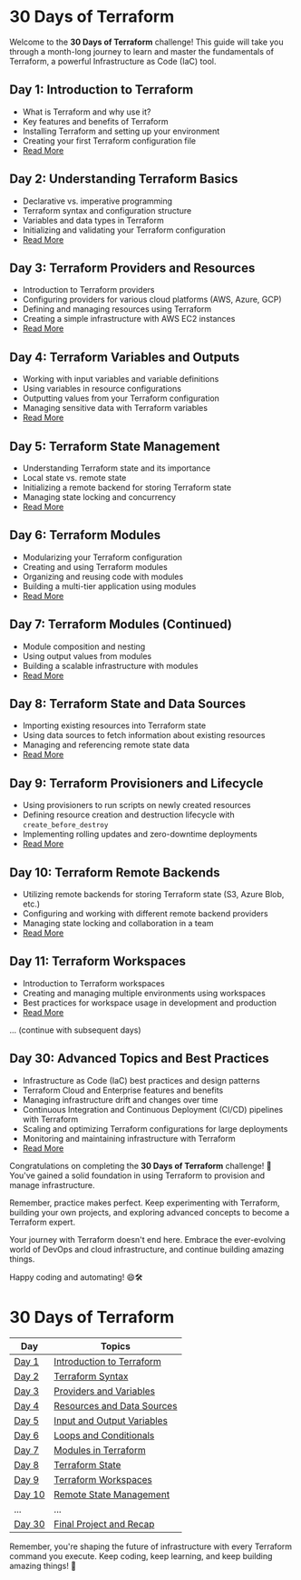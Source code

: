 # 30 Days of Terraform

Welcome to the **30 Days of Terraform** challenge! This guide will take you through a month-long journey to learn and master the fundamentals of Terraform, a powerful Infrastructure as Code (IaC) tool.

## Day 1: Introduction to Terraform
- What is Terraform and why use it?
- Key features and benefits of Terraform
- Installing Terraform and setting up your environment
- Creating your first Terraform configuration file
- [Read More](./01_Day_Introduction/Introduction.md)

## Day 2: Understanding Terraform Basics
- Declarative vs. imperative programming
- Terraform syntax and configuration structure
- Variables and data types in Terraform
- Initializing and validating your Terraform configuration
- [Read More](./02_Day_Terraform_Syntax/02_day_terraform_syntax.md)

## Day 3: Terraform Providers and Resources
- Introduction to Terraform providers
- Configuring providers for various cloud platforms (AWS, Azure, GCP)
- Defining and managing resources using Terraform
- Creating a simple infrastructure with AWS EC2 instances
- [Read More](./03_Day_Providers_Variables/03_day_providers_variables.md)

## Day 4: Terraform Variables and Outputs
- Working with input variables and variable definitions
- Using variables in resource configurations
- Outputting values from your Terraform configuration
- Managing sensitive data with Terraform variables
- [Read More](./04_Day_Resources_Data_Sources/04_day_resources_data_sources.md)

## Day 5: Terraform State Management
- Understanding Terraform state and its importance
- Local state vs. remote state
- Initializing a remote backend for storing Terraform state
- Managing state locking and concurrency
- [Read More](./05_Day_Input_Output/05_day_input_output.md)

## Day 6: Terraform Modules
- Modularizing your Terraform configuration
- Creating and using Terraform modules
- Organizing and reusing code with modules
- Building a multi-tier application using modules
- [Read More](./06_Day_Loops_and_Conditionals/06_day_loops_and_conditionals.md)

## Day 7: Terraform Modules (Continued)
- Module composition and nesting
- Using output values from modules
- Building a scalable infrastructure with modules
- [Read More](./07_Day_Modules/07_day_modules.md)

## Day 8: Terraform State and Data Sources
- Importing existing resources into Terraform state
- Using data sources to fetch information about existing resources
- Managing and referencing remote state data
- [Read More](./08_Day_Terraform_State/08_day_terraform_state.md)

## Day 9: Terraform Provisioners and Lifecycle
- Using provisioners to run scripts on newly created resources
- Defining resource creation and destruction lifecycle with `create_before_destroy`
- Implementing rolling updates and zero-downtime deployments
- [Read More](./09_Day_Workspaces/09_day_workspaces.md)

## Day 10: Terraform Remote Backends
- Utilizing remote backends for storing Terraform state (S3, Azure Blob, etc.)
- Configuring and working with different remote backend providers
- Managing state locking and collaboration in a team
- [Read More](./10_Day_Remote_State/10_day_remote_state.md)

## Day 11: Terraform Workspaces
- Introduction to Terraform workspaces
- Creating and managing multiple environments using workspaces
- Best practices for workspace usage in development and production
- [Read More](./11_Day_Workspaces/11_day_workspaces.md)

... (continue with subsequent days)

## Day 30: Advanced Topics and Best Practices
- Infrastructure as Code (IaC) best practices and design patterns
- Terraform Cloud and Enterprise features and benefits
- Managing infrastructure drift and changes over time
- Continuous Integration and Continuous Deployment (CI/CD) pipelines with Terraform
- Scaling and optimizing Terraform configurations for large deployments
- Monitoring and maintaining infrastructure with Terraform
- [Read More](./30_Day_Final_Project/30_day_final_project.md)

Congratulations on completing the **30 Days of Terraform** challenge! 🎉 You've gained a solid foundation in using Terraform to provision and manage infrastructure.

Remember, practice makes perfect. Keep experimenting with Terraform, building your own projects, and exploring advanced concepts to become a Terraform expert.

Your journey with Terraform doesn't end here. Embrace the ever-evolving world of DevOps and cloud infrastructure, and continue building amazing things. 

Happy coding and automating! 😄🛠️

# 30 Days of Terraform

| Day | Topics |
| --- | --- |
| [Day 1](./01_Day_Introduction/Introduction.md) | [Introduction to Terraform](./01_Day_Introduction/Introduction.md) |
| [Day 2](./02_Day_Terraform_Syntax/02_day_terraform_syntax.md) | [Terraform Syntax](./02_Day_Terraform_Syntax/02_day_terraform_syntax.md) |
| [Day 3](./03_Day_Providers_Variables/03_day_providers_variables.md) | [Providers and Variables](./03_Day_Providers_Variables/03_day_providers_variables.md) |
| [Day 4](./04_Day_Resources_Data_Sources/04_day_resources_data_sources.md) | [Resources and Data Sources](./04_Day_Resources_Data_Sources/04_day_resources_data_sources.md) |
| [Day 5](./05_Day_Input_Output/05_day_input_output.md) | [Input and Output Variables](./05_Day_Input_Output/05_day_input_output.md) |
| [Day 6](./06_Day_Loops_and_Conditionals/06_day_loops_and_conditionals.md) | [Loops and Conditionals](./06_Day_Loops_and_Conditionals/06_day_loops_and_conditionals.md) |
| [Day 7](./07_Day_Modules/07_day_modules.md) | [Modules in Terraform](./07_Day_Modules/07_day_modules.md) |
| [Day 8](./08_Day_Terraform_State/08_day_terraform_state.md) | [Terraform State](./08_Day_Terraform_State/08_day_terraform_state.md) |
| [Day 9](./09_Day_Workspaces/09_day_workspaces.md) | [Terraform Workspaces](./09_Day_Workspaces/09_day_workspaces.md) |
| [Day 10](./10_Day_Remote_State/10_day_remote_state.md) | [Remote State Management](./10_Day_Remote_State/10_day_remote_state.md) |
| ... | ... |
| [Day 30](./30_Day_Final_Project/30_day_final_project.md) | [Final Project and Recap](./30_Day_Final_Project/30_day_final_project.md) |

Remember, you're shaping the future of infrastructure with every Terraform command you execute. Keep coding, keep learning, and keep building amazing things! 🚀
```